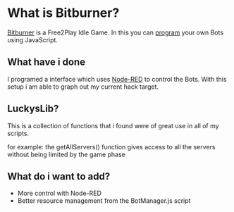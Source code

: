 # What is Bitburner?

[Bitburner](https://store.steampowered.com/app/1812820/Bitburner/) is a Free2Play Idle Game. In this you can [program](https://github.com/danielyxie/bitburner/blob/dev/markdown/bitburner.ns.md) your own Bots using JavaScript.

## What have i done

I programed a interface which uses [Node-RED](https://nodered.org/) to control the Bots. With this setup i am able to graph out my current hack target.

## LuckysLib?

This is a collection of functions that i found were of great use in all of my scripts.

for example:
the getAllServers() function gives access to all the servers without being limited by the game phase

## What do i want to add?

- More control with Node-RED
- Better resource management from the BotManager.js script
